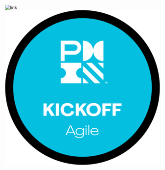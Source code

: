 ![link](https://www.credly.com/earner/earned/badge/370e0c59-5936-4c59-a467-e12b82b82bf8)
![image](img/KickOff-Badge(2).png)